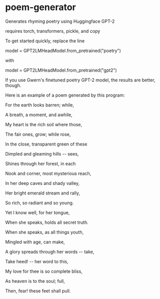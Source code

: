 # poem-generator
Generates rhyming poetry using Huggingface GPT-2

requires torch, transformers, pickle, and copy

To get started quickly, replace the line 

model = GPT2LMHeadModel.from_pretrained("poetry")

with

model = GPT2LMHeadModel.from_pretrained("gpt2")

If you use Gwern's finetuned poetry GPT-2 model, the results are better, though.

Here is an example of a poem generated by this program:

 For the earth looks barren; while,
 
A breath, a moment, and awhile,

My heart is the rich soil where those,

The fair ones, grow; while rose,

In the close, transparent green of these

Dimpled and gleaming hills -- sees,

Shines through her forest, in each

Nook and corner, most mysterious reach,

In her deep caves and shady valley,

Her bright emerald stream and rally,

So rich, so radiant and so young.

Yet I know well, for her tongue,

When she speaks, holds all secret truth.

When she speaks, as all things youth,

Mingled with age, can make,

A glory spreads through her words -- take,

Take heed! -- her word to this,

My love for thee is so complete bliss,

As heaven is to the soul; full,

Then, fear! these feet shall pull.

